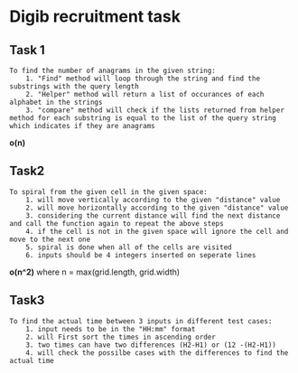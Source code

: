 # Digib recruitment task
## Task 1
    To find the number of anagrams in the given string:
        1. "Find" method will loop through the string and find the substrings with the query length
        2. "Helper" method will return a list of occurances of each alphabet in the strings
        3. "compare" method will check if the lists returned from helper method for each substring is equal to the list of the query string which indicates if they are anagrams
**o(n)**     

## Task2
    To spiral from the given cell in the given space:
        1. will move vertically according to the given "distance" value
        2. will move horizontally according to the given "distance" value
        3. considering the current distance will find the next distance and call the function again to repeat the above steps
        4. if the cell is not in the given space will ignore the cell and move to the next one
        5. spiral is done when all of the cells are visited
        6. inputs should be 4 integers inserted on seperate lines
**o(n^2)**      where n = max(grid.length, grid.width)

## Task3
    To find the actual time between 3 inputs in different test cases:
        1. input needs to be in the "HH:mm" format 
        2. will First sort the times in ascending order
        3. two times can have two differences (H2-H1) or (12 -(H2-H1))
        4. will check the possilbe cases with the differences to find the actual time

